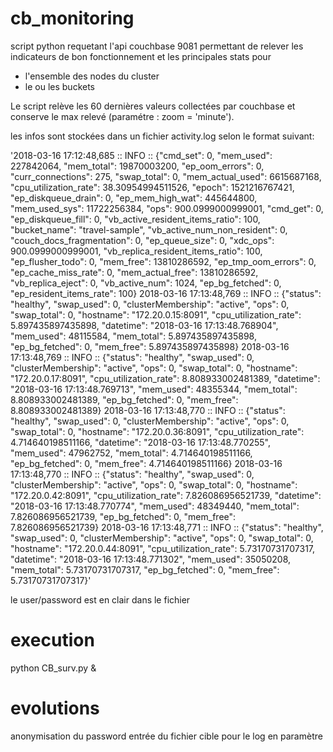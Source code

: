 
# cb_monitoring
script python requetant l'api couchbase 9081 permettant de relever les indicateurs de bon fonctionnement et les principales stats pour 
- l'ensemble des nodes du cluster
- le ou les buckets

Le script relève les 60 dernières valeurs collectées par couchbase et conserve le max relevé (paramétre : zoom = 'minute').

les infos sont stockées dans un fichier activity.log selon le format suivant:

'2018-03-16 17:12:48,685 :: INFO :: {"cmd_set": 0, "mem_used": 227842064, "mem_total": 19870003200, "ep_oom_errors": 0, "curr_connections": 275, "swap_total": 0, "mem_actual_used": 6615687168, "cpu_utilization_rate": 38.30954994511526, "epoch": 1521216767421, "ep_diskqueue_drain": 0, "ep_mem_high_wat": 445644800, "mem_used_sys": 11722256384, "ops": 900.0999000999001, "cmd_get": 0, "ep_diskqueue_fill": 0, "vb_active_resident_items_ratio": 100, "bucket_name": "travel-sample", "vb_active_num_non_resident": 0, "couch_docs_fragmentation": 0, "ep_queue_size": 0, "xdc_ops": 900.0999000999001, "vb_replica_resident_items_ratio": 100, "ep_flusher_todo": 0, "mem_free": 13810286592, "ep_tmp_oom_errors": 0, "ep_cache_miss_rate": 0, "mem_actual_free": 13810286592, "vb_replica_eject": 0, "vb_active_num": 1024, "ep_bg_fetched": 0, "ep_resident_items_rate": 100}
2018-03-16 17:13:48,769 :: INFO :: {"status": "healthy", "swap_used": 0, "clusterMembership": "active", "ops": 0, "swap_total": 0, "hostname": "172.20.0.15:8091", "cpu_utilization_rate": 5.897435897435898, "datetime": "2018-03-16 17:13:48.768904", "mem_used": 48115584, "mem_total": 5.897435897435898, "ep_bg_fetched": 0, "mem_free": 5.897435897435898}
2018-03-16 17:13:48,769 :: INFO :: {"status": "healthy", "swap_used": 0, "clusterMembership": "active", "ops": 0, "swap_total": 0, "hostname": "172.20.0.17:8091", "cpu_utilization_rate": 8.808933002481389, "datetime": "2018-03-16 17:13:48.769713", "mem_used": 48355344, "mem_total": 8.808933002481389, "ep_bg_fetched": 0, "mem_free": 8.808933002481389}
2018-03-16 17:13:48,770 :: INFO :: {"status": "healthy", "swap_used": 0, "clusterMembership": "active", "ops": 0, "swap_total": 0, "hostname": "172.20.0.36:8091", "cpu_utilization_rate": 4.714640198511166, "datetime": "2018-03-16 17:13:48.770255", "mem_used": 47962752, "mem_total": 4.714640198511166, "ep_bg_fetched": 0, "mem_free": 4.714640198511166}
2018-03-16 17:13:48,770 :: INFO :: {"status": "healthy", "swap_used": 0, "clusterMembership": "active", "ops": 0, "swap_total": 0, "hostname": "172.20.0.42:8091", "cpu_utilization_rate": 7.826086956521739, "datetime": "2018-03-16 17:13:48.770774", "mem_used": 48349440, "mem_total": 7.826086956521739, "ep_bg_fetched": 0, "mem_free": 7.826086956521739}
2018-03-16 17:13:48,771 :: INFO :: {"status": "healthy", "swap_used": 0, "clusterMembership": "active", "ops": 0, "swap_total": 0, "hostname": "172.20.0.44:8091", "cpu_utilization_rate": 5.73170731707317, "datetime": "2018-03-16 17:13:48.771302", "mem_used": 35050208, "mem_total": 5.73170731707317, "ep_bg_fetched": 0, "mem_free": 5.73170731707317}'

le user/password est en clair dans le fichier

# execution
python CB_surv.py &

# evolutions 
anonymisation du password
entrée du fichier cible pour le log en paramètre
